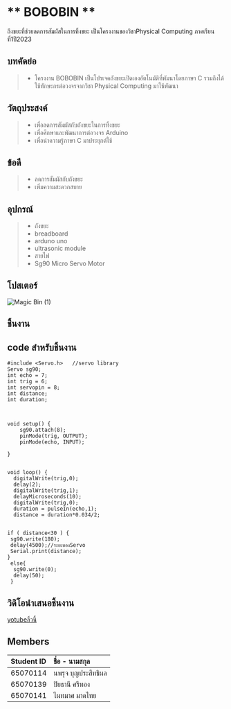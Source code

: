 # ** **BOBOBIN** **
ถึงขยะที่ช่วยลดการสัมผัสในการทิ้งขยะ เป็นโครงงานของวิชาPhysical Computing ภาคเรียนที่1ปี2023

## บทคัดย่อ
> * โครงงาน BOBOBIN เป็นโปรเจคถังขยะเปิดเองอัตโนมัติที่พัมนาโดยภาษา C รวมถึงได้ใช้ทักษะกรต่อวงจรจากวิชา Physical Computing มาใช้พัฒนา
## วัตถุประสงค์
> * เพื่อลดการสัมผัสกับถังขยะในการทิ้งขยะ
> * เพื่อศึกษาและพัฒนาการต่อวงจร Arduino
> * เพื่อนำความรู้ภาษา C มาประยุกต์ใช้
## ข้อดี
> * ลดการสัมผัสกับถังขยะ
> * เพิ่มความสะดวกสบาย

## อุปกรณ์
> * ถังขยะ
> * breadboard
> * arduno uno
> * ultrasonic module
> * สายไฟ
> * Sg90 Micro Servo Motor
## โปสเตอร์
![Magic Bin (1)](https://github.com/Bobby715623/ProjectPhyCom/assets/118421368/3eae151c-c883-41e2-9a98-1da7d5a639bc)


## ชิ้นงาน
## code สำหรับชิ้นงาน
```
#include <Servo.h>   //servo library
Servo sg90;  
int echo = 7;   
int trig = 6;    
int servopin = 8;
int distance;
int duration;



void setup() {       
    sg90.attach(8);
    pinMode(trig, OUTPUT);  
    pinMode(echo, INPUT);  
  
} 


void loop() {
  digitalWrite(trig,0);
  delay(2);
  digitalWrite(trig,1);
  delayMicroseconds(10);
  digitalWrite(trig,0); 
  duration = pulseIn(echo,1);
  distance = duration*0.034/2;

  
if ( distance<30 ) {   
 sg90.write(180);    
 delay(4500);//ระยะของServo
 Serial.print(distance);
}
 else{
  sg90.write(0);
  delay(50);
 }
```

## วิดิโอนำเสนอชิ้นงาน
[yotubeลิ้วนี้](https://youtu.be/KFZJvuxd8Zw)

## Members
| Student ID | ชื่อ - นามสกุล |
| :--------  | :-------- |
|   65070114 |   นพรุจ บุญประสิทธิผล |
|   65070139 |   ปิยธานี ศรีทอง   |
|   65070141 |   ไผทมาศ มาดไทย  |]


